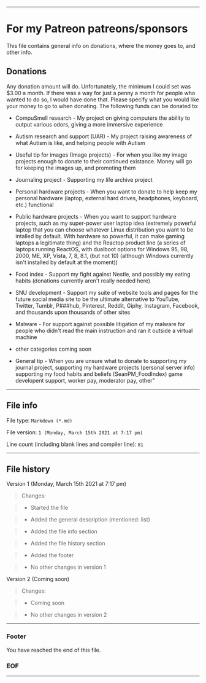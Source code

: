
***

# For my Patreon patreons/sponsors

This file contains general info on donations, where the money goes to, and other info.

## Donations

Any donation amount will do. Unfortunately, the minimum I could set was $3.00 a month. If there was a way for just a penny a month for people who wanted to do so, I would have done that. Please specify what you would like your money to go to when donating. The following funds can be donated to:

* CompuSmell research - My project on giving computers the ability to output various odors, giving a more immersive experience

* Autism research and support (UAR) - My project raising awareness of what Autism is like, and helping people with Autism

* Useful tip for images (Image projects) - For when you like my image projects enough to donate to their continued existance. Money will go for keeping the images up, and promoting them

* Journaling project - Supporting my life archive project

* Personal hardware projects - When you want to donate to help keep my personal hardware (laptop, external hard drives, headphones, keyboard, etc.) functional

* Public hardware projects - When you want to support hardware projects, such as my super-power user laptop idea (extremely powerful laptop that you can choose whatever Linux distribution you want to be intalled by default. With hardware so powerful, it can make gaming laptops a legitimate thing) and the Reactop product line (a series of laptops running ReactOS, with dualboot options for Windows 95, 98, 2000, ME, XP, Vista, 7, 8, 8.1, (but not 10) (although Windows currently isn't installed by default at the moment))

* Food index - Support my fight against Nestle, and possibly my eating habits (donations currently aren't really needed here)

* SNU development - Support my suite of website tools and pages for the future social media site to be the ultimate alternative to YouTube, Twitter, Tumblr, P###hub, Pinterest, Reddit, Giphy, Instagram, Facebook, and thousands upon thousands of other sites

* Malware - For support against possible litigation of my malware for people who didn't read the main instruction and ran it outside a virtual machine

* other categories coming soon

* General tip - When you are unsure what to donate to  supporting my journal project, supporting my hardware projects (personal server info) supporting my food habits and beliefs (SeanPM_FoodIndex) game developent support, worker pay, moderator pay, other"

***

## File info

File type: `Markdown (*.md)`

File version: `1 (Monday, March 15th 2021 at 7:17 pm)`

Line count (including blank lines and compiler line): `81`

***

## File history

Version 1 (Monday, March 15th 2021 at 7:17 pm)

> Changes:

> * Started the file

> * Added the general description (mentioned: list)

> * Added the file info section

> * Added the file history section

> * Added the footer

> * No other changes in version 1

Version 2 (Coming soon)

> Changes:

> * Coming soon

> * No other changes in version 2

***

### Footer

You have reached the end of this file.

### EOF

***
